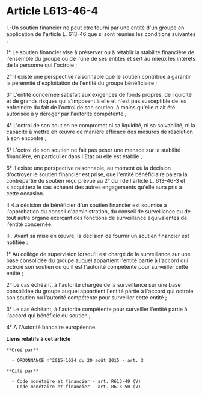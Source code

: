 # Article L613-46-4

I.-Un soutien financier ne peut être fourni par une entité d'un groupe en application de l'article L. 613-46 que si sont
réunies les conditions suivantes : 

1° Le soutien financier vise à préserver ou à rétablir la stabilité financière de l'ensemble du groupe ou de l'une de ses
entités et sert au mieux les intérêts de la personne qui l'octroie ; 

2° Il existe une perspective raisonnable que le soutien contribue à garantir la pérennité d'exploitation de l'entité du
groupe bénéficiaire ; 

3° L'entité concernée satisfait aux exigences de fonds propres, de liquidité et de grands risques qui s'imposent à elle et
n'est pas susceptible de les enfreindre du fait de l'octroi de son soutien, à moins qu'elle n'ait été autorisée à y déroger
par l'autorité compétente ; 

4° L'octroi de son soutien ne compromet ni sa liquidité, ni sa solvabilité, ni la capacité à mettre en œuvre de manière
efficace des mesures de résolution à son encontre ; 

5° L'octroi de son soutien ne fait pas peser une menace sur la stabilité financière, en particulier dans l'Etat où elle est
établie ; 

6° Il existe une perspective raisonnable, au moment où la décision d'octroyer le soutien financier est prise, que l'entité
bénéficiaire paiera la contrepartie du soutien reçu prévue au 2° du I de l'article L. 613-46-3 et s'acquittera le cas échéant
des autres engagements qu'elle aura pris à cette occasion. 

II.-La décision de bénéficier d'un soutien financier est soumise à l'approbation du conseil d'administration, du conseil de
surveillance ou de tout autre organe exerçant des fonctions de surveillance équivalentes de l'entité concernée. 

III.-Avant sa mise en œuvre, la décision de fournir un soutien financier est notifiée : 

1° Au collège de supervision lorsqu'il est chargé de la surveillance sur une base consolidée du groupe auquel appartient
l'entité partie à l'accord qui octroie son soutien ou qu'il est l'autorité compétente pour surveiller cette entité ; 

2° Le cas échéant, à l'autorité chargée de la surveillance sur une base consolidée du groupe auquel appartient l'entité
partie à l'accord qui octroie son soutien ou l'autorité compétente pour surveiller cette entité ; 

3° Le cas échéant, à l'autorité compétente pour surveiller l'entité partie à l'accord qui bénéficie du soutien ; 

4° A l'Autorité bancaire européenne.

**Liens relatifs à cet article**

	**Créé par**:

	  - ORDONNANCE n°2015-1024 du 20 août 2015 - art. 3

	**Cité par**:

	  - Code monétaire et financier - art. R613-49 (V)
	  - Code monétaire et financier - art. R613-50 (V)
